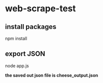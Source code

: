 # web-scrape-test

## install packages
npm install

## export JSON
node app.js

**the saved out json file is cheese_output.json**
